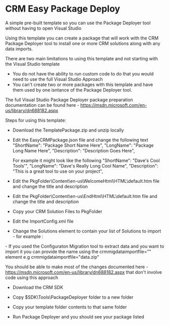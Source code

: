 # CRM Easy Package Deploy

A simple pre-built template so you can use the Package Deployer tool without having to open Visual Studio

Using this template you can create a package that will work with the CRM Package Deployer tool to install one or more CRM solutions along with any data imports.

There are two main limitations to using this template and not starting with the Visual Studio template
- You do not have the ability to run custom code to do that you would need to use the full Visual Studio Approach
- You can't create two or more packages with this template and have them used by one isntance of the Package Deployer tool.  

The full Visual Studio Package Deployer package preparation documentation can be found here - https://msdn.microsoft.com/en-us/library/dn688182.aspx

Steps for using this template:

- Download the TemplatePackage.zip and unzip locally

- Edit the EasyCRMPackage.json file and change the following text
    "ShortName": "Package Short Name Here",
    "LongName": "Package Long Name Here",
    "Description": "Description Goes Here",

  For example it might look like the following
    "ShortName": "Dave's Cool Tools'",
    "LongName": "Dave's Really Long Cool Name",
    "Description": "This is a great tool to use on your project",

- Edit the PkgFolder\Content\en-us\WelcomeHtml\HTML\default.htm file and change the title and description 

- Edit the PkgFolder\Content\en-us\EndHtml\HTML\default.htm file and change the title and description 
- Copy your CRM Solution Files to PkgFolder
- Edit the ImportConfig.xml file
- Change the Solutions element to contain your list of Solutions to import - for example :
 <solutions>
    <configsolutionfile solutionpackagefilename="solutionFile1.zip" />
    <configsolutionfile solutionpackagefilename="solutionFile2.zip" />
  </solutions>
 - If you used the Configuraton Migration tool to extract data and you want to import it you can provide the name using the crmmigdataimportfile="" element 
 e.g crmmigdataimportfile="data.zip"

 You should be able to make most of the changes documented here - https://msdn.microsoft.com/en-us/library/dn688182.aspx that don't involve code using this approach

 - Download the CRM SDK

 - Copy $SDK\Tools\PackageDeployer folder to a new folder
 - Copy your template folder contents to that same folder
 - Run Package Deployer and you should see your package listed